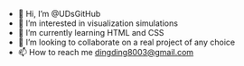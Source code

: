 - 👋 Hi, I’m @UDsGitHub
- 👀 I’m interested in visualization simulations
- 🌱 I’m currently learning HTML and CSS
- 💞️ I’m looking to collaborate on a real project of any choice
- 📫 How to reach me dingding8003@gmail.com

<!---
UDsGitHub/UDsGitHub is a ✨ special ✨ repository because its `README.md` (this file) appears on your GitHub profile.
You can click the Preview link to take a look at your changes.
--->
